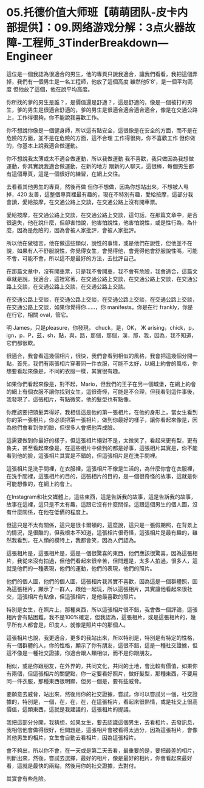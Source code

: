 # 05.托德价值大师班【萌萌团队-皮卡内部提供】：09.网络游戏分解：3点火器故障-工程师_3TinderBreakdown—Engineer

這位是一個我認為很適合的男生，他的專頁只說我適合，讓我們看看，我把這個弄掉，我們有一個男生是一名工程師，他放了這個高度 雖然他5'8'，是一個平均高度 但他放了這個，他在說平均高度。

你所找的爹的男生是誰？，是價值還是舒適？，這是舒適的，像是一個被打的男生，爹的男生是很適合舒適的，爹的男生是很適合適合適合適合，像是在交通公路上，工作得很夠，你不能說我喜歡工作。

你不想說你像是一個健身師，所以這有點安全，這很像是在安全的方面，而不是在危險的方面，並不是在危險的方面，這不合理 工作得很夠，你不喜歡工作 但你做的，你基本上說我適合做運動。

你不想說我太薄或太不適合做運動，所以我做運動 我不喜歡，我只做因為我想做運動，你其實說我適合做運動，在新的地方 跟新的人聊天，這很棒，每個男生都有這個專頁，這是一個很好的練習，在網上交往。

去看看其他男生的專頁，然後再做 但你不想做，因為你想站出來，不想被人甩掉，420 友善，這整個專頁裡最有趣的，現在不特別有趣，愛給按摩，這部分我會讀，愛給按摩，在交通公路上交談，在交通公路上沒有開車票。

愛給按摩，在交通公路上交談，在交通公路上交談，這句話，在那篇文章中，是否很遺失，他在說什麼，但卻害怕說，他害怕說性，他害怕說性，或是性行為，為什麼，因為是危險的，因為會被人家批評，會被人家批評。

所以他在做噓言，他在做這些類似，說性的事情，或是他們在說性，但他並不在說，如果有人不舒服說性，你覺得女生，會覺得他，會覺得他會舒服說性嗎，可能不會，可能不會，所以這不是最好的方法，去批評自己。

在那篇文章中，沒有開車票，只是我不會開車，我不會有危險，我會適合，這篇文章就是說，我適合，這裡寫著，在交通公路上交談，在交通公路上交談，在交通公路上交談，在交通公路上交談，在交通公路上交談。

在交通公路上交談，在交通公路上交談，在交通公路上交談，在交通公路上交談，在交通公路上交談，如果你覺得你……，你 manifests，你是在行 frankly，你是在行它，相關 oval，管它。

明 James，只是pleasure，你發現， chuck，是，OK， Ж arising，chick，p，ign，p，P，茲，sh，點，與，路，那個，那個，漢，那，我，因為，我不知道，它們都很軟。

很適合，我會看這幾個相片，很快，我們會看到相似的風格，我會把這幾個分開一點，首先，我們有兩張相片穿著同一件衣服，可能不太好，以網上約會的風格，你想要看起來像是，不同的衣服一樣，其實很有趣。

如果你們看起來像是，對不起，Mario，但我們的王子在另一個城堡，在網上約會的網上有個衣服不讓你找到女生，這很奇怪，可能是不合理，但我看到這件事後，我發現了，這張相片，有點微笑，他的髮型也有點像。

你應該要把頭髮弄得好，我相信這是他的第一張相片，在他的身形上，當女生看到你的第一張相片，你必須把第一張相片，做到你最好的樣子，讓你看起來像是，因為他們會看到你的臉，但很多人會把他弄成臉。

這需要做到你最好的樣子，但這張相片絕對不是，太微笑了，看起來更有型，更有魯夫，甚至看起來像是，在這些相片中做到的都是好事，這張相片其實是，你不能看到他的臉，這張相片其實是不錯的，但這張相片是在洗手間裡。

這張相片是洗手間裡，在衣服裡，這張相片不像是生活的，為什麼你會在衣服裡，在洗手間裡，這張相片的目的，這張相片的目的，是一個很奇怪的故事，這就是你可能想像的，在網上約會上。

在Instagram和社交媒體上，這些東西，這是告訴我的故事，這是告訴我的故事，故事在這裡，這只是不太有趣，這跟它沒有什麼關係，這跟這個男生的個人圖，沒有什麼關係，在他在低價的程度上。

但這只是不太有關係，這只是很卡爾頓的，這麼說，這只是一張假期照，在背景上的情況，是很酷的，但我根本不知道，這張相片很奇怪，這張相片是最有趣的，雖然我看到，在人類的模特上，我都會笑，因為人們認為。

這張相片是，這張相片是，這是一個很驚喜的東西，他們應該很驚喜，因為這張相片，我從來沒有拍過，但他們看起來很辛苦，但問題是，太多人拍過，很多人，這就是他們的一種表現，他們的運動，他們的表現，他們的照片。

他們的個人圖，他們的個人圖，這張相片我其實不喜歡，因為這是一個群體照，因為這張相片，顯示了一群人，跟他一起玩，所以這張相片，其實讓他看起來很社交，這張相片有點像，但這張相片，是他最喜歡的照片。

特別是女生，在照片上，那種東西，所以這張相片很不錯，我會做一個評論，這張相片會有點困難，我不是100%確定，但我認為，這張相片，或是這張相片的，幾乎所有人都會是，印度人，就像是照片中的那個人。

這張相片也說，我更適合，更多的我站出來，所以特別是，特別是有特定的性格，有一個群體的人，你的性格，顯示了你有朋友，這很不錯，這是一種社交證據，但這不像是一種社交證據，你適合跟人類相似，而不是你跟朋友。

相似，或是你跟朋友，在外界的，共同文化，共同的土地，會比較有價值，如果你有兩個，但這張相片的關鍵點，你一定要看好照片，做好髮型，那種東西，不要用同一件衣服，那種東西很明顯，但另一個是，要有些威脅。

要願意去威脅，站出來，然後用你的社交證據，嘗試，你可以嘗試另一個，社交證據的，特別是，一個，在，在，在，在這張相片，看起來很熱情，或是社交上很高價值，這類東西，這就是我建議的，這張相片的提議。

我把這部分分開，我猜想，如果女生，要去認識這個男生，去看相片，去發訊息，我相信他會做得很好，但問題是，這張相片會被看得太過分，因為這張相片，會像其他男生的相片，女生會自動去看相片，因為這張相片。

會不夠出，所以你不會，在一天或是第二天去看，最重要的是，要把最差的相片，判斷出來，然後，嘗試去選擇，最好的相片，像是最好的相片，你會看起來最好看，這就是最快的兩點，然後用你的社交證據，去對付。

其實會有些危險。
